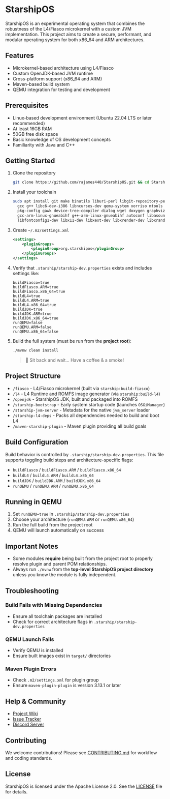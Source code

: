 # StarshipOS

StarshipOS is an experimental operating system that combines the robustness of the L4/Fiasco microkernel with a custom
JVM implementation. This project aims to create a secure, performant, and modular operating system for both x86\_64 and
ARM architectures.

## Features

* Microkernel-based architecture using L4/Fiasco
* Custom OpenJDK-based JVM runtime
* Cross-platform support (x86\_64 and ARM)
* Maven-based build system
* QEMU integration for testing and development

## Prerequisites

* Linux-based development environment (Ubuntu 22.04 LTS or later recommended)
* At least 16GB RAM
* 50GB free disk space
* Basic knowledge of OS development concepts
* Familiarity with Java and C++

## Getting Started

1. Clone the repository

   ```bash
   git clone https://github.com/rajames440/StarshipOS.git && cd StarshipOS
   ```

2. Install your toolchain

   ```bash
   sudo apt install git make binutils liburi-perl libgit-repository-perl libxml-parser-perl \
     gcc g++ libc6-dev-i386 libncurses-dev qemu-system xorriso mtools flex bison \
     pkg-config gawk device-tree-compiler dialog wget doxygen graphviz gdb gdb-multiarch \
     gcc-arm-linux-gnueabihf g++-arm-linux-gnueabihf autoconf libasound2-dev libcups2-dev \
     libfontconfig1-dev libx11-dev libxext-dev libxrender-dev libxrandr-dev libxtst-dev libxt-dev
   ```

3. Create `~/.m2/settings.xml`

   ```xml
   <settings>
       <pluginGroups>
           <pluginGroup>org.starshipos</pluginGroup>
       </pluginGroups>
   </settings>
   ```

4. Verify that `.starship/starship-dev.properties` exists and includes settings like:

   ```properties
   buildFiasco=true
   buildFiasco.ARM=true
   buildFiasco.x86_64=true
   buildL4=true
   buildL4.ARM=true
   buildL4.x86_64=true
   buildJDK=true
   buildJDK.ARM=true
   buildJDK.x86_64=true
   runQEMU=false
   runQEMU.ARM=false
   runQEMU.x86_64=false
   ```

5. Build the full system (must be run from the **project root**):

   ```bash
   ./mvnw clean install
   ```

   > 🧉 Sit back and wait... Have a coffee & a smoke!

## Project Structure

* `/fiasco` - L4/Fiasco microkernel (built via `starship:build-fiasco`)
* `/l4` - L4 Runtime and ROMFS image generator (via `starship:build-l4`)
* `/openjdk` - StarshipOS JDK, built and packaged into ROMFS
* `/starship-bootstrap` - Early system startup code (launches `OSGiManager`)
* `/starship-jvm-server` - Metadata for the native `jvm_server` loader
* `/starship-l4-deps` - Packs all dependencies needed to build and boot L4
* `/maven-starship-plugin` - Maven plugin providing all build goals

## Build Configuration

Build behavior is controlled by `.starship/starship-dev.properties`.
This file supports toggling build steps and architecture-specific flags:

* `buildFiasco` / `buildFiasco.ARM` / `buildFiasco.x86_64`
* `buildL4` / `buildL4.ARM` / `buildL4.x86_64`
* `buildJDK` / `buildJDK.ARM` / `buildJDK.x86_64`
* `runQEMU` / `runQEMU.ARM` / `runQEMU.x86_64`

## Running in QEMU

1. Set `runQEMU=true` in `.starship/starship-dev.properties`
2. Choose your architecture (`runQEMU.ARM` or `runQEMU.x86_64`)
3. Run the full build from the project root
4. QEMU will launch automatically on success

## Important Notes

* Some modules **require** being built from the project root to properly resolve plugin and parent POM relationships.
* Always run `./mvnw` from the **top-level StarshipOS project directory** unless you know the module is fully
  independent.

## Troubleshooting

### Build Fails with Missing Dependencies

* Ensure all toolchain packages are installed
* Check for correct architecture flags in `.starship/starship-dev.properties`

### QEMU Launch Fails

* Verify QEMU is installed
* Ensure built images exist in `target/` directories

### Maven Plugin Errors

* Check `.m2/settings.xml` for plugin group
* Ensure `maven-plugin-plugin` is version 3.13.1 or later

## Help & Community

* [Project Wiki](https://github.com/rajames440/StarshipOS/wiki)
* [Issue Tracker](https://github.com/rajames440/StarshipOS/issues)
* [Discord Server](https://discord.gg/starshipos)

## Contributing

We welcome contributions! Please see [CONTRIBUTING.md](CONTRIBUTING.md) for workflow and coding standards.

## License

StarshipOS is licensed under the Apache License 2.0.
See the [LICENSE](LICENSE) file for details.
